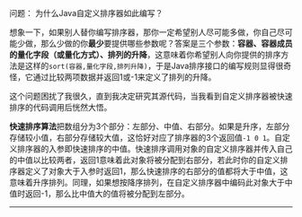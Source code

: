 问题： 为什么Java自定义排序器如此编写？

想象一下，如果别人替你编写排序器，那你一定希望别人尽可能多做，你自己尽可能少做，那么少做的你**最少**要提供哪些参数呢？答案是三个参数：**容器、容器成员的量化字段（或量化方式）、排列的升降**，这意味着你希望别人向你提供的排序方法是这样的`sort(容器,量化字段,排列升降)`，于是Java排序接口的编写规则显得很奇怪，它通过比较两项数据并返回1或-1来定义了排列的升降。

这个问题困扰了我很久，直到我决定研究其源代码，当我看到自定义排序器被快速排序的代码调用后恍然大悟。

**快速排序算法**把数组分为3个部分：左部分、中值、右部分。如果是升序，左部分存储较小值，右部分存储较大值，这恰好对应了排序器的3个返回值`-1 0 1`。自定义排序器的入参即快速排序的中值。快速排序调用对象的自定义排序器并传入自己的中值以比较两者，返回1意味着此对象将被分配到右部分，若此时你的自定义排序器定义了对象大于入参时返回1，那么快速排序的右部分的值都将大于中值，这意味着升序排列。同理，如果想按降序排列，在自定义排序器中编码此对象大于中值时返回-1，那么比中值大的值将被分配到左部分。

---
